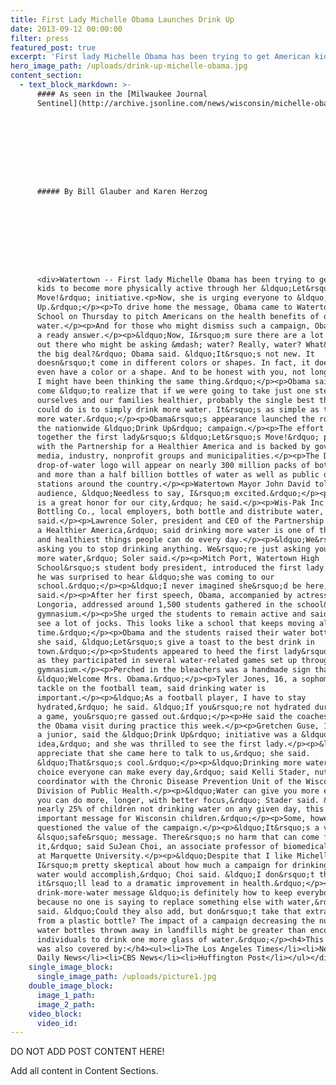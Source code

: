 ```yaml
---
title: First Lady Michelle Obama Launches Drink Up
date: 2013-09-12 00:00:00
filter: press
featured_post: true
excerpt: 'First lady Michelle Obama has been trying to get American kids to become more physically active through her “Let’s Move!” initiative.  Now, she is urging everyone to “Drink Up.” To drive home the message, Obama came to Watertown High School on Thursday to pitch Americans on the health benefits of drinking water.'
hero_image_path: /uploads/drink-up-michelle-obama.jpg
content_section:
  - text_block_markdown: >-
      #### As seen in the [Milwaukee Journal
      Sentinel](http://archive.jsonline.com/news/wisconsin/michelle-obama-urges-americans-to-drink-up-in-watertown-visit-b9996672z1-223516351.html):









      ##### By Bill Glauber and Karen Herzog









      <div>Watertown -- First lady Michelle Obama has been trying to get American
      kids to become more physically active through her &ldquo;Let&rsquo;s
      Move!&rdquo; initiative.<p>Now, she is urging everyone to &ldquo;Drink
      Up.&rdquo;</p><p>To drive home the message, Obama came to Watertown High
      School on Thursday to pitch Americans on the health benefits of drinking
      water.</p><p>And for those who might dismiss such a campaign, Obama had
      a ready answer.</p><p>&ldquo;Now, I&rsquo;m sure there are a lot of people
      out there who might be asking &mdash; water? Really, water? What&rsquo;s
      the big deal?&rdquo; Obama said. &ldquo;It&rsquo;s not new. It
      doesn&rsquo;t come in different colors or shapes. In fact, it doesn&rsquo;t
      even have a color or a shape. And to be honest with you, not long ago,
      I might have been thinking the same thing.&rdquo;</p><p>Obama said she has
      come &ldquo;to realize that if we were going to take just one step to make
      ourselves and our families healthier, probably the single best thing we
      could do is to simply drink more water. It&rsquo;s as simple as that. Drink
      more water.&rdquo;</p><p>Obama&rsquo;s appearance launched the roll-out of
      the nationwide &ldquo;Drink Up&rdquo; campaign.</p><p>The effort brings
      together the first lady&rsquo;s &ldquo;Let&rsquo;s Move!&rdquo; program
      with the Partnership for a Healthier America and is backed by government,
      media, industry, nonprofit groups and municipalities.</p><p>The Drink Up
      drop-of-water logo will appear on nearly 300 million packs of bottled water
      and more than a half billion bottles of water as well as public drinking
      stations around the country.</p><p>Watertown Mayor John David told the
      audience, &ldquo;Needless to say, I&rsquo;m excited.&rdquo;</p><p>&ldquo;It
      is a great honor for our city,&rdquo; he said.</p><p>Wis-Pak Inc. and 7 UP
      Bottling Co., local employers, both bottle and distribute water, David
      said.</p><p>Lawrence Soler, president and CEO of the Partnership for
      a Healthier America,&rdquo; said drinking more water is one of the easiest
      and healthiest things people can do every day.</p><p>&ldquo;We&rsquo;re not
      asking you to stop drinking anything. We&rsquo;re just asking you to drink
      more water,&rdquo; Soler said.</p><p>Mitch Port, Watertown High
      School&rsquo;s student body president, introduced the first lady. He said
      he was surprised to hear &ldquo;she was coming to our
      school.&rdquo;</p><p>&ldquo;I never imagined she&rsquo;d be here,&rdquo; he
      said.</p><p>After her first speech, Obama, accompanied by actress Eva
      Longoria, addressed around 1,500 students gathered in the school&rsquo;s
      gymnasium.</p><p>She urged the students to remain active and said, &ldquo;I
      see a lot of jocks. This looks like a school that keeps moving all the
      time.&rdquo;</p><p>Obama and the students raised their water bottles and
      she said, &ldquo;Let&rsquo;s give a toast to the best drink in
      town.&rdquo;</p><p>Students appeared to heed the first lady&rsquo;s message
      as they participated in several water-related games set up throughout the
      gymnasium.</p><p>Perched in the bleachers was a handmade sign that read:
      &ldquo;Welcome Mrs. Obama.&rdquo;</p><p>Tyler Jones, 16, a sophomore nose
      tackle on the football team, said drinking water is
      important.</p><p>&ldquo;As a football player, I have to stay
      hydrated,&rdquo; he said. &ldquo;If you&rsquo;re not hydrated during
      a game, you&rsquo;re gassed out.&rdquo;</p><p>He said the coaches talked up
      the Obama visit during practice this week.</p><p>Gretchen Guse, 16,
      a junior, said the &ldquo;Drink Up&rdquo; initiative was a &ldquo;good
      idea,&rdquo; and she was thrilled to see the first lady.</p><p>&ldquo;I
      appreciate that she came here to talk to us,&rdquo; she said.
      &ldquo;That&rsquo;s cool.&rdquo;</p><p>&ldquo;Drinking more water is a good
      choice everyone can make every day,&rdquo; said Kelli Stader, nutrition
      coordinator with the Chronic Disease Prevention Unit of the Wisconsin
      Division of Public Health.</p><p>&ldquo;Water can give you more energy so
      you can do more, longer, with better focus,&rdquo; Stader said. &ldquo;With
      nearly 25% of children not drinking water on any given day, this is an
      important message for Wisconsin children.&rdquo;</p><p>Some, however, have
      questioned the value of the campaign.</p><p>&ldquo;It&rsquo;s a very
      &lsquo;safe&rsquo; message. There&rsquo;s no harm that can come from
      it,&rdquo; said SuJean Choi, an associate professor of biomedical sciences
      at Marquette University.</p><p>&ldquo;Despite that I like Michelle Obama,
      I&rsquo;m pretty skeptical about how much a campaign for drinking more
      water would accomplish,&rdquo; Choi said. &ldquo;I don&rsquo;t think
      it&rsquo;ll lead to a dramatic improvement in health.&rdquo;</p><p>The
      drink-more-water message &ldquo;is definitely how to keep everybody happy
      because no one is saying to replace something else with water,&rdquo; Choi
      said. &ldquo;Could they also add, but don&rsquo;t take that extra water
      from a plastic bottle? The impact of a campaign decreasing the number of
      water bottles thrown away in landfills might be greater than encouraging
      individuals to drink one more glass of water.&rdquo;</p><h4>This activation
      was also covered by:</h4><ul><li>The Los Angeles Times</li><li>New York
      Daily News</li><li>CBS News</li><li>Huffington Post</li></ul></div>
    single_image_block:
      single_image_path: /uploads/picture1.jpg
    double_image_block:
      image_1_path:
      image_2_path:
    video_block:
      video_id:
---
```



DO NOT ADD POST CONTENT HERE!

Add all content in Content Sections.